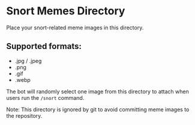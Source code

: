 # Snort Memes Directory

Place your snort-related meme images in this directory.

## Supported formats:
- .jpg / .jpeg
- .png
- .gif
- .webp

The bot will randomly select one image from this directory to attach when users run the `/snort` command.

Note: This directory is ignored by git to avoid committing meme images to the repository.